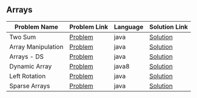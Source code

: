 ## Arrays

|Problem Name|Problem Link|Language|Solution Link|
---|---|---|---
|Two Sum|[Problem](https://leetcode.com/problems/two-sum/)|java|[Solution](./Arrays/TwoSum.java)|
|Array Manipulation|[Problem](https://www.hackerrank.com/challenges/crush/problem)|java|[Solution](./ArrayManipulation.java)|
|Arrays - DS|[Problem](https://www.hackerrank.com/challenges/arrays-ds/problem)|java|[Solution](./Arrays-DS.java)|
|Dynamic Array|[Problem](https://www.hackerrank.com/challenges/dynamic-array/problem)|java8|[Solution](./DynamicArray.java)|
|Left Rotation|[Problem](https://www.hackerrank.com/challenges/array-left-rotation/problem)|java|[Solution](./LeftRotation.java)|
|Sparse Arrays|[Problem](https://www.hackerrank.com/challenges/sparse-arrays/problem)|java|[Solution](./SparseArrays.java)|